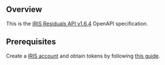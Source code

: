 ## Overview
This is the [IRIS Residuals API v1.6.4](https://www.iriscrm.com/api) OpenAPI specification.
## Prerequisites

  Create a [IRIS account](https://www.iriscrm.com) and obtain tokens by following [this guide](https://www.iriscrm.com/api/#section/Generate-an-API-token).
